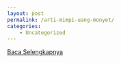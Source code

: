 ```yaml
---
layout: post
permalink: /arti-mimpi-uang-monyet/
categories:
    - Uncategorized
---
```


[Baca Selengkapnya](/10)